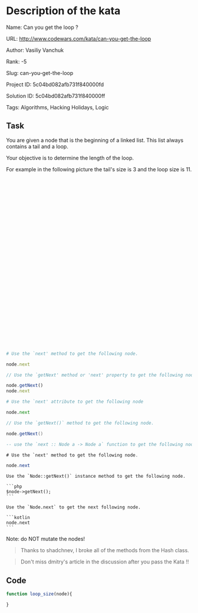 # Description of the kata

Name: Can you get the loop ?

URL: http://www.codewars.com/kata/can-you-get-the-loop

Author: Vasiliy Vanchuk

Rank: -5

Slug: can-you-get-the-loop

Project ID: 5c04bd082afb731f840000fd

Solution ID: 5c04bd082afb731f840000ff

Tags: Algorithms, Hacking Holidays, Logic

## Task

You are given a node that is the beginning of a linked list. This list always contains a tail and a loop.

Your objective is to determine the length of the loop.  

For example in the following picture the tail's size is 3 and the loop size is 11.

<div style="overflow-y:hidden;height:450px;margin-bottom:20px"><img style='position: relative;top: -160px' src="http://i42.tinypic.com/27wrmed.png" border="0" alt="Image and video hosting by TinyPic"></div>

```ruby
# Use the `next' method to get the following node.

node.next
```
```javascript
// Use the `getNext' method or 'next' property to get the following node.

node.getNext()
node.next
```
```python
# Use the `next' attribute to get the following node

node.next
```
```java
// Use the `getNext()` method to get the following node.

node.getNext()
```
```haskell
-- use the `next :: Node a -> Node a` function to get the following node
```

```cs
# Use the `next' method to get the following node.

node.next
```
~~~if:php
Use the `Node::getNext()` instance method to get the following node.

```php
$node->getNext();
```
~~~
~~~if:kotlin
Use the `Node.next` to get the next following node.

```kotlin
node.next
```
~~~
Note: do NOT mutate the nodes!

> Thanks to shadchnev, I broke all of the methods from the Hash class.

> Don't miss dmitry's article in the discussion after you pass the Kata !! 

## Code

```javascript
function loop_size(node){

}
```

